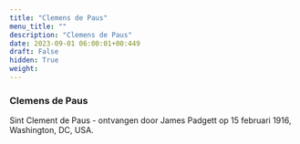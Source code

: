 ```yaml
---
title: "Clemens de Paus"
menu_title: ""
description: "Clemens de Paus"
date: 2023-09-01 06:00:01+00:449
draft: False
hidden: True
weight:
---
```

### Clemens de Paus

Sint Clement de Paus - ontvangen door James Padgett op 15 februari 1916, Washington, DC, USA.
